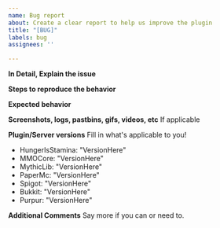 ```yaml
---
name: Bug report
about: Create a clear report to help us improve the plugin
title: "[BUG]"
labels: bug
assignees: ''

---
```


**In Detail, Explain the issue**




**Steps to reproduce the behavior**




**Expected behavior**




**Screenshots, logs, pastbins, gifs, videos, etc**
If applicable




**Plugin/Server versions**
Fill in what's applicable to you!

 - HungerIsStamina: "VersionHere" 
 - MMOCore: "VersionHere" 
 - MythicLib: "VersionHere" 
 - PaperMc: "VersionHere" 
 - Spigot: "VersionHere" 
 - Bukkit: "VersionHere" 
 - Purpur: "VersionHere" 



**Additional Comments**
Say more if you can or need to.
